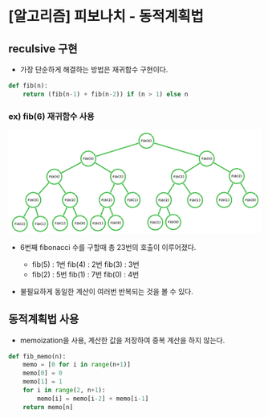 # [알고리즘] 피보나치 - 동적계획법  

## reculsive 구현  

- 가장 단순하게 해결하는 방법은 재귀함수 구현이다.

```python
def fib(n):
    return (fib(n-1) + fib(n-2)) if (n > 1) else n
```

### ex) fib(6) 재귀함수 사용  

![피보나치 tree](../../images/Algorithm/fib_tree.png)

- 6번째 fibonacci 수를 구할때 총 23번의 호출이 이루어졌다.  
    + fib(5) : 1번 fib(4) : 2번 fib(3) : 3번  
    + fib(2) : 5번 fib(1) : 7번 fib(0) : 4번  

- 불필요하게 동일한 계산이 여러번 반복되는 것을 볼 수 있다.  

## 동적계획법 사용

- memoization을 사용, 계산한 값을 저장하여 중복 계산을 하지 않는다.  

```python
def fib_memo(n):
    memo = [0 for i in range(n+1)]
    memo[0] = 0
    memo[1] = 1
    for i in range(2, n+1):
        memo[i] = memo[i-2] + memo[i-1]
    return memo[n]
```

